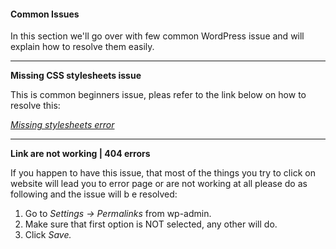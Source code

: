 #### Common Issues

In this section we'll go over with few common WordPress issue and will explain how to resolve them easily.



---

**Missing CSS stylesheets issue**

This is common beginners issue, pleas refer to the link below on how to resolve this:

[_Missing stylesheets error_](https://help.market.envato.com/hc/en-us/articles/202821510-Theme-is-missing-the-style-css-stylesheet-error)



---

**Link are not working \| 404 errors**

If you happen to have this issue, that most of the things you try to click on website will lead you to error page or are not working at all please do as following and the issue will b e resolved:

1. Go to _Settings -&gt; Permalinks_ from wp-admin.
2. Make sure that first option is NOT selected, any other will do.
3. Click _Save._





